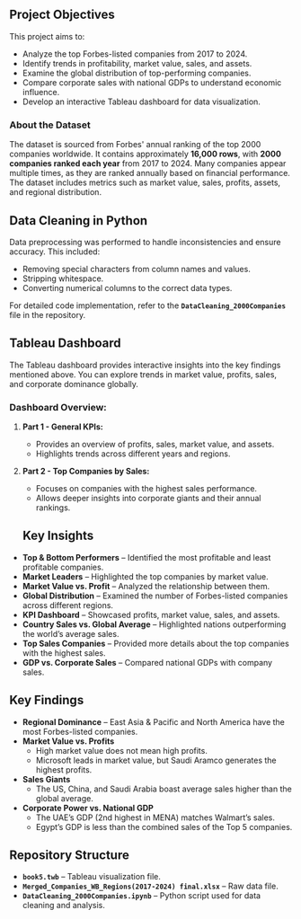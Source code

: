 ## Project Objectives
This project aims to:
- Analyze the top Forbes-listed companies from 2017 to 2024.
- Identify trends in profitability, market value, sales, and assets.
- Examine the global distribution of top-performing companies.
- Compare corporate sales with national GDPs to understand economic influence.
- Develop an interactive Tableau dashboard for data visualization.

### About the Dataset
The dataset is sourced from Forbes' annual ranking of the top 2000 companies worldwide. It contains approximately **16,000 rows**, with **2000 companies ranked each year** from 2017 to 2024. Many companies appear multiple times, as they are ranked annually based on financial performance. The dataset includes metrics such as market value, sales, profits, assets, and regional distribution.

## Data Cleaning in Python
Data preprocessing was performed to handle inconsistencies and ensure accuracy. This included:
- Removing special characters from column names and values.
- Stripping whitespace.
- Converting numerical columns to the correct data types.

For detailed code implementation, refer to the **`DataCleaning_2000Companies`** file in the repository.

## Tableau Dashboard
The Tableau dashboard provides interactive insights into the key findings mentioned above. You can explore trends in market value, profits, sales, and corporate dominance globally.
### Dashboard Overview:
1. **Part 1 - General KPIs:**
   - Provides an overview of profits, sales, market value, and assets.
   - Highlights trends across different years and regions.

2. **Part 2 - Top Companies by Sales:**
   - Focuses on companies with the highest sales performance.
   - Allows deeper insights into corporate giants and their annual rankings.
  
   ## Key Insights
- **Top & Bottom Performers** – Identified the most profitable and least profitable companies.
- **Market Leaders** – Highlighted the top companies by market value.
- **Market Value vs. Profit** – Analyzed the relationship between them.
- **Global Distribution** – Examined the number of Forbes-listed companies across different regions.
- **KPI Dashboard** – Showcased profits, market value, sales, and assets.
- **Country Sales vs. Global Average** – Highlighted nations outperforming the world’s average sales.
- **Top Sales Companies** – Provided more details about the top companies with the highest sales.
- **GDP vs. Corporate Sales** – Compared national GDPs with company sales.

## Key Findings
- **Regional Dominance** – East Asia & Pacific and North America have the most Forbes-listed companies.
- **Market Value vs. Profits**
  - High market value does not mean high profits.
  - Microsoft leads in market value, but Saudi Aramco generates the highest profits.
- **Sales Giants**
  - The US, China, and Saudi Arabia boast average sales higher than the global average.
- **Corporate Power vs. National GDP**
  - The UAE’s GDP (2nd highest in MENA) matches Walmart’s sales.
  - Egypt’s GDP is less than the combined sales of the Top 5 companies.


## Repository Structure
- **`book5.twb`** – Tableau visualization file.
- **`Merged_Companies_WB_Regions(2017-2024) final.xlsx`** – Raw data file.
- **`DataCleaning_2000Companies.ipynb`** – Python script used for data cleaning and analysis.
